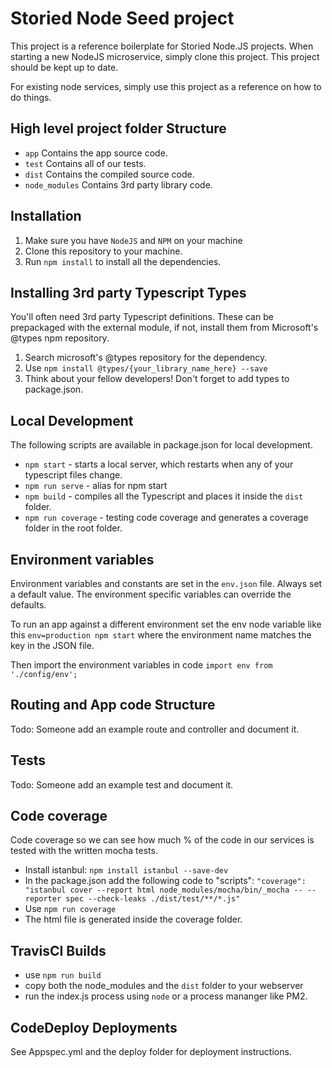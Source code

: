 # Storied Node Seed project

This project is a reference boilerplate for Storied Node.JS projects. When starting a new NodeJS microservice, simply clone this project.
This project should be kept up to date.

For existing node services, simply use this project as a reference on how to do things.

## High level project folder Structure

* `app` Contains the app source code.
* `test` Contains all of our tests.
* `dist` Contains the compiled source code.
* `node_modules` Contains 3rd party library code.

## Installation
1. Make sure you have `NodeJS` and `NPM` on your machine
2. Clone this repository to your machine.
3. Run `npm install` to install all the dependencies.

## Installing 3rd party Typescript Types
You'll often need 3rd party Typescript definitions. These can be prepackaged with the external module, if not, install them from Microsoft's @types npm repository.

1. Search microsoft's @types repository for the dependency.
2. Use `npm install @types/{your_library_name_here} --save`
3. Think about your fellow developers! Don't forget to add types to package.json.

## Local Development

The following scripts are available in package.json for local development.

* `npm start` - starts a local server, which restarts when any of your typescript files change.
* `npm run serve` - alias for npm start
* `npm build` - compiles all the Typescript and places it inside the `dist` folder.
* `npm run coverage` - testing code coverage and generates a coverage folder in the root folder.

## Environment variables

Environment variables and constants are set in the `env.json` file. Always set a default value. The environment specific variables can override the defaults.

To run an app against a different environment set the env node variable like this
`env=production npm start` where the environment name matches the key in the JSON file.

Then import the environment variables in code 
`import env from './config/env';`


## Routing and App code Structure

Todo: Someone add an example route and controller and document it.


## Tests

Todo: Someone add an example test and document it.

## Code coverage

Code coverage so we can see how much % of the code in our services is tested with the written mocha tests.

* Install istanbul: `npm install istanbul --save-dev`
* In the package.json add the following code to "scripts": `"coverage": "istanbul cover --report html node_modules/mocha/bin/_mocha -- --reporter spec --check-leaks ./dist/test/**/*.js"`
* Use `npm run coverage`
* The html file is generated inside the coverage folder.

## TravisCI Builds

* use `npm run build`
* copy both the node_modules and the `dist` folder to your webserver
* run the index.js process using `node` or a process mananger like PM2.

## CodeDeploy Deployments

See Appspec.yml and the deploy folder for deployment instructions.